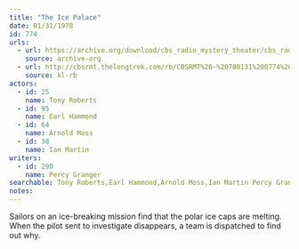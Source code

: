 ```yaml
---
title: "The Ice Palace"
date: 01/31/1978
id: 774
urls: 
  - url: https://archive.org/download/cbs_radio_mystery_theater/cbs_radio_mystery_theater-0751-0800.zip/cbs_radio_mystery_theater-0751-0800%2Fcbsrmt_0774_the_ice_palace.mp3
    source: archive-org
  - url: http://cbsrmt.thelongtrek.com/rb/CBSRMT%20-%20780131%200774%20The%20Ice%20Palace_WLNH-FM_rb_muffled2and3.mp3
    source: kl-rb
actors:  
  - id: 25
    name: Tony Roberts  
  - id: 95
    name: Earl Hammond  
  - id: 64
    name: Arnold Moss  
  - id: 38
    name: Ian Martin
writers:  
  - id: 290
    name: Percy Granger
searchable: Tony Roberts,Earl Hammond,Arnold Moss,Ian Martin Percy Granger
notes:  
---
```

Sailors on an ice-breaking mission find that the polar ice caps are melting. When the pilot sent to investigate disappears, a team is dispatched to find out why.